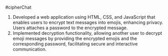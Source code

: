 #cipherChat
1. Developed a web application using HTML, CSS, and JavaScript that enables users to encrypt text messages into emojis, enhancing privacy. Users attaches a password to the encrypted message.
2. Implemented decryption functionality, allowing another user to decrypt emoji messages by providing the encrypted emojis and the corresponding password, facilitating secure and interactive communication.
